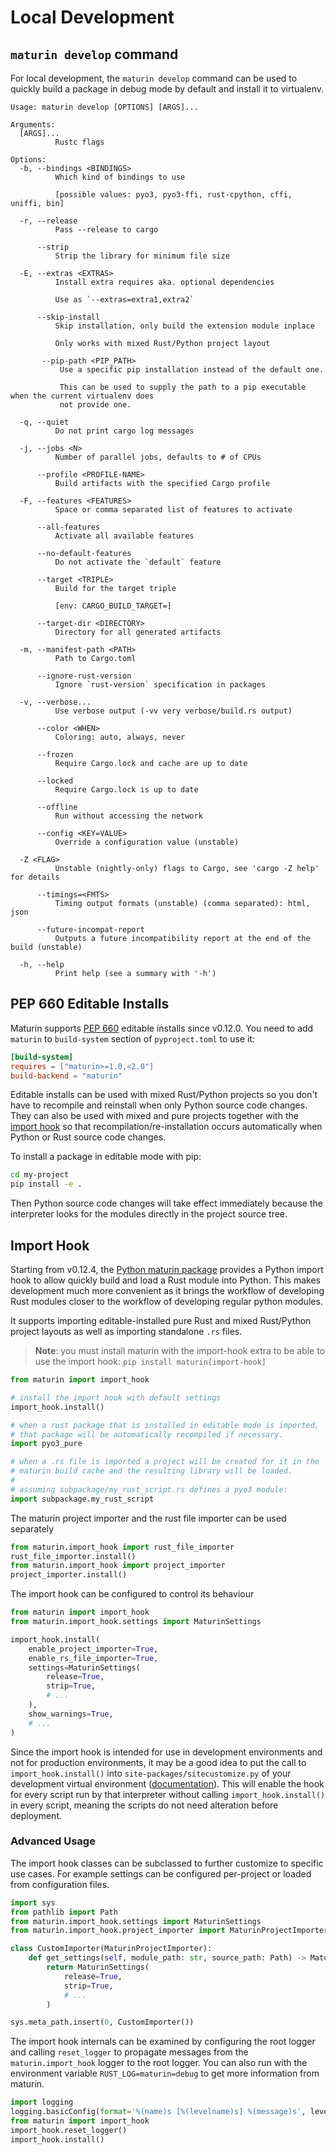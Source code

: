 # Local Development

## `maturin develop` command

For local development, the `maturin develop` command can be used to quickly
build a package in debug mode by default and install it to virtualenv.

```
Usage: maturin develop [OPTIONS] [ARGS]...

Arguments:
  [ARGS]...
          Rustc flags

Options:
  -b, --bindings <BINDINGS>
          Which kind of bindings to use

          [possible values: pyo3, pyo3-ffi, rust-cpython, cffi, uniffi, bin]

  -r, --release
          Pass --release to cargo

      --strip
          Strip the library for minimum file size

  -E, --extras <EXTRAS>
          Install extra requires aka. optional dependencies

          Use as `--extras=extra1,extra2`

      --skip-install
          Skip installation, only build the extension module inplace

          Only works with mixed Rust/Python project layout

       --pip-path <PIP_PATH>
           Use a specific pip installation instead of the default one.

           This can be used to supply the path to a pip executable when the current virtualenv does
           not provide one.

  -q, --quiet
          Do not print cargo log messages

  -j, --jobs <N>
          Number of parallel jobs, defaults to # of CPUs

      --profile <PROFILE-NAME>
          Build artifacts with the specified Cargo profile

  -F, --features <FEATURES>
          Space or comma separated list of features to activate

      --all-features
          Activate all available features

      --no-default-features
          Do not activate the `default` feature

      --target <TRIPLE>
          Build for the target triple

          [env: CARGO_BUILD_TARGET=]

      --target-dir <DIRECTORY>
          Directory for all generated artifacts

  -m, --manifest-path <PATH>
          Path to Cargo.toml

      --ignore-rust-version
          Ignore `rust-version` specification in packages

  -v, --verbose...
          Use verbose output (-vv very verbose/build.rs output)

      --color <WHEN>
          Coloring: auto, always, never

      --frozen
          Require Cargo.lock and cache are up to date

      --locked
          Require Cargo.lock is up to date

      --offline
          Run without accessing the network

      --config <KEY=VALUE>
          Override a configuration value (unstable)

  -Z <FLAG>
          Unstable (nightly-only) flags to Cargo, see 'cargo -Z help' for details

      --timings=<FMTS>
          Timing output formats (unstable) (comma separated): html, json

      --future-incompat-report
          Outputs a future incompatibility report at the end of the build (unstable)

  -h, --help
          Print help (see a summary with '-h')
```

## PEP 660 Editable Installs

Maturin supports [PEP 660](https://www.python.org/dev/peps/pep-0660/) editable installs since v0.12.0.
You need to add `maturin` to `build-system` section of `pyproject.toml` to use it:

```toml
[build-system]
requires = ["maturin>=1.0,<2.0"]
build-backend = "maturin"
```

Editable installs can be used with mixed Rust/Python projects so you
don't have to recompile and reinstall when only Python source code changes.
They can also be used with mixed and pure projects together with the
[import hook](#import-hook) so that recompilation/re-installation occurs
automatically when Python or Rust source code changes.

To install a package in editable mode with pip:

```bash
cd my-project
pip install -e .
```

Then Python source code changes will take effect immediately because the interpreter looks
for the modules directly in the project source tree.

## Import Hook

Starting from v0.12.4, the [Python maturin package](https://pypi.org/project/maturin/) provides
a Python import hook to allow quickly build and load a Rust module into Python.
This makes development much more convenient as it brings the workflow of
developing Rust modules closer to the workflow of developing regular python modules.

It supports importing editable-installed pure Rust and mixed Rust/Python project
layouts as well as importing standalone `.rs` files.

> **Note**: you must install maturin with the import-hook extra to be
> able to use the import hook: `pip install maturin[import-hook]`

```python
from maturin import import_hook

# install the import hook with default settings
import_hook.install()

# when a rust package that is installed in editable mode is imported,
# that package will be automatically recompiled if necessary.
import pyo3_pure

# when a .rs file is imported a project will be created for it in the
# maturin build cache and the resulting library will be loaded.
#
# assuming subpackage/my_rust_script.rs defines a pyo3 module:
import subpackage.my_rust_script
```

The maturin project importer and the rust file importer can be used separately
```python
from maturin.import_hook import rust_file_importer
rust_file_importer.install()
from maturin.import_hook import project_importer
project_importer.install()
```

The import hook can be configured to control its behaviour
```python
from maturin import import_hook
from maturin.import_hook.settings import MaturinSettings

import_hook.install(
    enable_project_importer=True,
    enable_rs_file_importer=True,
    settings=MaturinSettings(
        release=True,
        strip=True,
        # ...
    ),
    show_warnings=True,
    # ...
)
```

Since the import hook is intended for use in development environments and not for
production environments, it may be a good idea to put the call to `import_hook.install()`
into `site-packages/sitecustomize.py` of your development virtual environment
([documentation](https://docs.python.org/3/library/site.html)). This will
enable the hook for every script run by that interpreter without calling `import_hook.install()`
in every script, meaning the scripts do not need alteration before deployment.


### Advanced Usage

The import hook classes can be subclassed to further customize to specific use cases.
For example settings can be configured per-project or loaded from configuration files.
```python
import sys
from pathlib import Path
from maturin.import_hook.settings import MaturinSettings
from maturin.import_hook.project_importer import MaturinProjectImporter

class CustomImporter(MaturinProjectImporter):
    def get_settings(self, module_path: str, source_path: Path) -> MaturinSettings:
        return MaturinSettings(
            release=True,
            strip=True,
            # ...
        )

sys.meta_path.insert(0, CustomImporter())
```

The import hook internals can be examined by configuring the root logger and
calling `reset_logger` to propagate messages from the `maturin.import_hook` logger
to the root logger. You can also run with the environment variable `RUST_LOG=maturin=debug`
to get more information from maturin.
```python
import logging
logging.basicConfig(format='%(name)s [%(levelname)s] %(message)s', level=logging.DEBUG)
from maturin import import_hook
import_hook.reset_logger()
import_hook.install()
```
